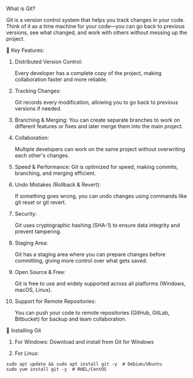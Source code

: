  What is Git?
 
Git is a version control system that helps you track changes in your code. Think of it as a time machine for your code—you can go back to previous versions, see what changed, and work with others without messing up the project.

🔹 Key Features:
  1. Distributed Version Control:

      Every developer has a complete copy of the project, making collaboration faster and more reliable.

  3. Tracking Changes:

       Git records every modification, allowing you to go back to previous versions if needed.

  5. Branching & Merging:
      You can create separate branches to work on different features or fixes and later merge them into the main project.

  6. Collaboration:

      Multiple developers can work on the same project without overwriting each other's changes.

  8. Speed & Performance:
      Git is optimized for speed, making commits, branching, and merging efficient.

  9. Undo Mistakes (Rollback & Revert):

      If something goes wrong, you can undo changes using commands like git reset or git revert.

  11. Security:

       Git uses cryptographic hashing (SHA-1) to ensure data integrity and prevent tampering.

  13. Staging Area:

       Git has a staging area where you can prepare changes before committing, giving more control over what gets saved.

  14. Open Source & Free:

       Git is free to use and widely supported across all platforms (Windows, macOS, Linux).

  16. Support for Remote Repositories:

       You can push your code to remote repositories (GitHub, GitLab, Bitbucket) for backup and team collaboration.

🔹 Installing Git
1. For Windows: Download and install from Git for Windows

2. For Linux:
```
sudo apt update && sudo apt install git -y  # Debian/Ubuntu
sudo yum install git -y  # RHEL/CentOS
```
